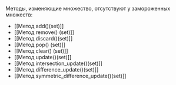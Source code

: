 Методы, изменяющие множество, отсутствуют у замороженных множеств:

- [[Метод add()(set)]]
- [[Метод remove() (set)]]
- [[Метод discard()(set)]]
- [[Метод pop() (set)]]
- [[Метод clear() (set)]]
- [[Метод update()(set)]]
- [[Метод intersection_update()(set)]]
- [[Метод difference_update()(set)]]
- [[Метод symmetric_difference_update()(set)]]